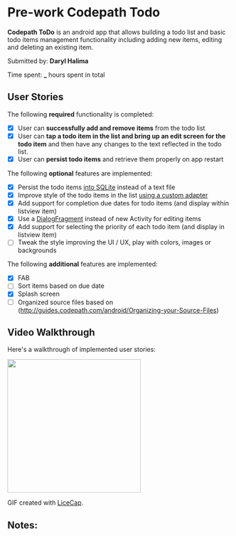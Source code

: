 # Pre-work Codepath Todo

**Codepath ToDo** is an android app that allows building a todo list and basic todo items management functionality including adding new items, editing and deleting an existing item.

Submitted by: **Daryl Halima**

Time spent: **_** hours spent in total

## User Stories

The following **required** functionality is completed:

* [X] User can **successfully add and remove items** from the todo list
* [X] User can **tap a todo item in the list and bring up an edit screen for the todo item** and then have any changes to the text reflected in the todo list.
* [X] User can **persist todo items** and retrieve them properly on app restart

The following **optional** features are implemented:

* [X] Persist the todo items [into SQLite](http://guides.codepath.com/android/Persisting-Data-to-the-Device#sqlite) instead of a text file
* [X] Improve style of the todo items in the list [using a custom adapter](http://guides.codepath.com/android/Using-an-ArrayAdapter-with-ListView)
* [X] Add support for completion due dates for todo items (and display within listview item)
* [X] Use a [DialogFragment](http://guides.codepath.com/android/Using-DialogFragment) instead of new Activity for editing items
* [X] Add support for selecting the priority of each todo item (and display in listview item)
* [ ] Tweak the style improving the UI / UX, play with colors, images or backgrounds

The following **additional** features are implemented: 
* [X] FAB
* [ ] Sort items based on due date
* [X] Splash screen
* [ ] Organized source files based on (http://guides.codepath.com/android/Organizing-your-Source-Files)

## Video Walkthrough 

Here's a walkthrough of implemented user stories:

<img src='http://imgur.com/4XzsHOM.gif' width='300'/>

GIF created with [LiceCap](http://www.cockos.com/licecap/).

## Notes:


